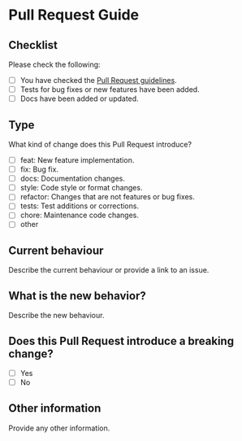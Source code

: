 # Pull Request Guide

## Checklist

Please check the following:

- [ ] You have checked the [Pull Request guidelines](https://github.com/georgedouzas/scikit-ai/blob/master/.github/CONTRIBUTING.md).
- [ ] Tests for bug fixes or new features have been added.
- [ ] Docs have been added or updated.

## Type

What kind of change does this Pull Request introduce?

- [ ] feat: New feature implementation.
- [ ] fix: Bug fix.
- [ ] docs: Documentation changes.
- [ ] style: Code style or format changes.
- [ ] refactor: Changes that are not features or bug fixes.
- [ ] tests: Test additions or corrections.
- [ ] chore: Maintenance code changes.
- [ ] other

## Current behaviour

Describe the current behaviour or provide a link to an issue.

## What is the new behavior?

Describe the new behaviour.

## Does this Pull Request introduce a breaking change?

- [ ] Yes
- [ ] No

## Other information

Provide any other information.
